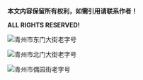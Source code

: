 
**本文内容保留所有权利，如需引用请联系作者！**

**ALL RIGHTS RESERVED!**

![青州市东门大街老字号](https://r2gallery.diing.uk/%E5%9B%BE%E5%BA%8A/%E4%B8%9C%E9%97%A8%E5%A4%A7%E8%A1%97%E8%80%81%E5%AD%97%E5%8F%B7.jpg)

![青州市北门大街老字号](https://r2gallery.diing.uk/%E5%9B%BE%E5%BA%8A/%E5%8C%97%E9%97%A8%E5%A4%A7%E8%A1%97%E8%80%81%E5%AD%97%E5%8F%B7.jpg)

![青州市偶园街老字号](https://r2gallery.diing.uk/%E5%9B%BE%E5%BA%8A/%E5%81%B6%E5%9B%AD%E8%A1%97%E8%80%81%E5%AD%97%E5%8F%B7.jpg)

